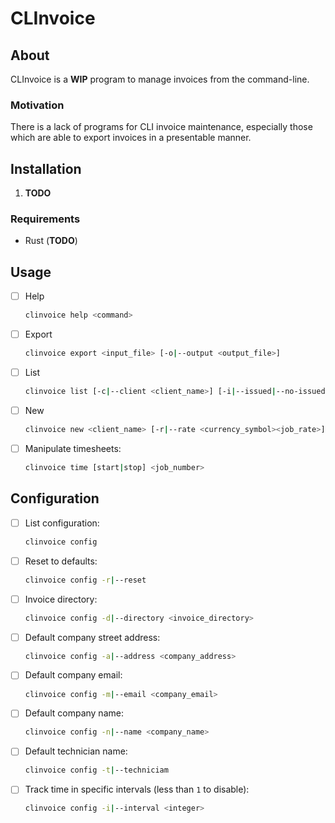 # CLInvoice

## About

CLInvoice is a __WIP__ program to manage invoices from the command-line.

### Motivation

There is a lack of programs for CLI invoice maintenance, especially those which are able to export invoices in a presentable manner.

## Installation

1. __TODO__

### Requirements

* Rust (__TODO__)

## Usage

* [ ] Help
	```sh
	clinvoice help <command>
	```
* [ ] Export
	```sh
	clinvoice export <input_file> [-o|--output <output_file>]
	```
* [ ] List
	```sh
	clinvoice list [-c|--client <client_name>] [-i|--issued|--no-issued] [-o|--outstanding|--no-outstanding] [-s|--sort <sort_by>]
	```
* [ ] New
	```sh
	clinvoice new <client_name> [-r|--rate <currency_symbol><job_rate>]
	```
* [ ] Manipulate timesheets:
	```sh
	clinvoice time [start|stop] <job_number>
	```

## Configuration

* [ ] List configuration:
	```sh
	clinvoice config
	```
* [ ] Reset to defaults:
	```sh
	clinvoice config -r|--reset
	```
* [ ] Invoice directory:
	```sh
	clinvoice config -d|--directory <invoice_directory>
	```
* [ ] Default company street address:
	```sh
	clinvoice config -a|--address <company_address>
	```
* [ ] Default company email:
	```sh
	clinvoice config -m|--email <company_email>
	```
* [ ] Default company name:
	```sh
	clinvoice config -n|--name <company_name>
	```
* [ ] Default technician name:
	```sh
	clinvoice config -t|--techniciam
	```
* [ ] Track time in specific intervals (less than `1` to disable):
	```sh
	clinvoice config -i|--interval <integer>
	```
